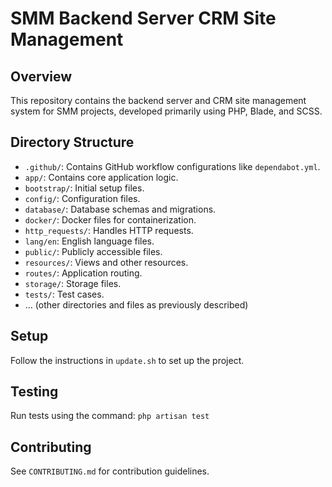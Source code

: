 # SMM Backend Server CRM Site Management

## Overview
This repository contains the backend server and CRM site management system for SMM projects, developed primarily using PHP, Blade, and SCSS.

## Directory Structure
- `.github/`: Contains GitHub workflow configurations like `dependabot.yml`.
- `app/`: Contains core application logic.
- `bootstrap/`: Initial setup files.
- `config/`: Configuration files.
- `database/`: Database schemas and migrations.
- `docker/`: Docker files for containerization.
- `http_requests/`: Handles HTTP requests.
- `lang/en`: English language files.
- `public/`: Publicly accessible files.
- `resources/`: Views and other resources.
- `routes/`: Application routing.
- `storage/`: Storage files.
- `tests/`: Test cases.
- ... (other directories and files as previously described)

## Setup
Follow the instructions in `update.sh` to set up the project.

## Testing
Run tests using the command: `php artisan test`

## Contributing
See `CONTRIBUTING.md` for contribution guidelines.

